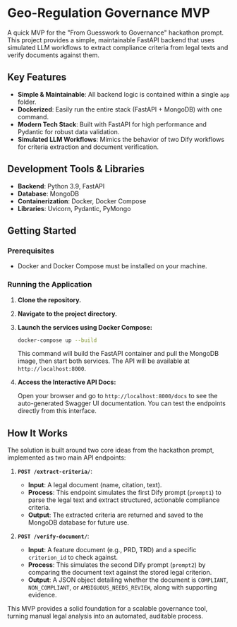# Geo-Regulation Governance MVP

A quick MVP for the "From Guesswork to Governance" hackathon prompt. This project provides a simple, maintainable FastAPI backend that uses simulated LLM workflows to extract compliance criteria from legal texts and verify documents against them.

## Key Features

-   **Simple & Maintainable**: All backend logic is contained within a single `app` folder.
-   **Dockerized**: Easily run the entire stack (FastAPI + MongoDB) with one command.
-   **Modern Tech Stack**: Built with FastAPI for high performance and Pydantic for robust data validation.
-   **Simulated LLM Workflows**: Mimics the behavior of two Dify workflows for criteria extraction and document verification.

## Development Tools & Libraries

-   **Backend**: Python 3.9, FastAPI
-   **Database**: MongoDB
-   **Containerization**: Docker, Docker Compose
-   **Libraries**: Uvicorn, Pydantic, PyMongo

## Getting Started

### Prerequisites

-   Docker and Docker Compose must be installed on your machine.

### Running the Application

1.  **Clone the repository.**
2.  **Navigate to the project directory.**
3.  **Launch the services using Docker Compose:**

    ```bash
    docker-compose up --build
    ```

    This command will build the FastAPI container and pull the MongoDB image, then start both services. The API will be available at `http://localhost:8000`.

4.  **Access the Interactive API Docs:**

    Open your browser and go to `http://localhost:8000/docs` to see the auto-generated Swagger UI documentation. You can test the endpoints directly from this interface.

## How It Works

The solution is built around two core ideas from the hackathon prompt, implemented as two main API endpoints:

1.  **`POST /extract-criteria/`**:
    -   **Input**: A legal document (name, citation, text).
    -   **Process**: This endpoint simulates the first Dify prompt (`prompt1`) to parse the legal text and extract structured, actionable compliance criteria.
    -   **Output**: The extracted criteria are returned and saved to the MongoDB database for future use.

2.  **`POST /verify-document/`**:
    -   **Input**: A feature document (e.g., PRD, TRD) and a specific `criterion_id` to check against.
    -   **Process**: This simulates the second Dify prompt (`prompt2`) by comparing the document text against the stored legal criterion.
    -   **Output**: A JSON object detailing whether the document is `COMPLIANT`, `NON_COMPLIANT`, or `AMBIGUOUS_NEEDS_REVIEW`, along with supporting evidence.

This MVP provides a solid foundation for a scalable governance tool, turning manual legal analysis into an automated, auditable process.